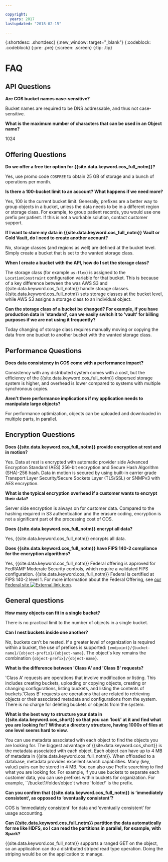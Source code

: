 ```yaml
---

copyright:
  years: 2017
lastupdated: "2018-02-15"

---
```

{:shortdesc: .shortdesc}
{:new_window: target="_blank"}
{:codeblock: .codeblock}
{:pre: .pre}
{:screen: .screen}
{:tip: .tip}


# FAQ

## API Questions

**Are COS bucket names case-sensitive?**

Bucket names are required to be DNS addressable, and thus not case-sensitive.

**What is the maximum number of characters that can be used in an Object name?**

1024

## Offering Questions

**Do we offer a free tier option for {{site.data.keyword.cos_full_notm}}?**

Yes, use promo code `COSFREE` to obtain 25 GB of storage and a bunch of operations per month.

**Is there a 100-bucket limit to an account?  What happens if we need more?**

Yes, 100 is the current bucket limit. Generally, prefixes are a better way to group objects in a bucket, unless the data needs to be in a different region or storage class.  For example, to group patient records, you would use one prefix per patient. If this is not a workable solution, contact customer support.

**If I want to store my data in {{site.data.keyword.cos_full_notm}} Vault or Cold Vault, do I need to create another account?**

No, storage classes (and regions as well) are defined at the bucket level. Simply create a bucket that is set to the wanted storage class.

**When I create a bucket with the API, how do I set the storage class?**

The storage class (for example `us-flex`) is assigned to the `LocationConstraint` configuration variable for that bucket. This is because of a key difference between the was AWS S3 and {{site.data.keyword.cos_full_notm}} handle storage classes.  {{site.data.keyword.cos_full_notm}} sets storage classes at the bucket level, while AWS S3 assigns a storage class to an individual object.

**Can the storage class of a bucket be changed?  For example, if you have production data in 'standard', can we easily switch it to 'vault' for billing purposes if we are not using it frequently?**

Today changing of storage class requires manually moving or copying the data from one bucket to another bucket with the wanted storage class.


## Performance Questions

**Does data consistency in COS come with a performance impact?**

Consistency with any distributed system comes with a cost, but the efficiency of the {{site.data.keyword.cos_full_notm}} dispersed storage system is higher, and overhead is lower compared to systems with multiple synchronous copies.

**Aren't there performance implications if my application needs to manipulate large objects?**

For performance optimization, objects can be uploaded and downloaded in multiple parts, in parallel.


## Encryption Questions

**Does {{site.data.keyword.cos_full_notm}} provide encryption at rest and in motion?**

Yes.  Data at rest is encrypted with automatic provider side Advanced Encryption Standard (AES) 256-bit encryption and Secure Hash Algorithm (SHA)-256 hash. Data in motion is secured by using built-in carrier grade Transport Layer Security/Secure Sockets Layer (TLS/SSL) or SNMPv3 with AES encryption.

**What is the typical encryption overhead if a customer wants to encrypt their data?**

Server side encryption is always on for customer data. Compared to the hashing required in S3 authentication and the erasure coding, encryption is not a significant part of the processing cost of COS.

**Does {{site.data.keyword.cos_full_notm}} encrypt all data?**

Yes, {{site.data.keyword.cos_full_notm}} encrypts all data.

**Does {{site.data.keyword.cos_full_notm}} have FIPS 140-2 compliance for the encryption algorithms?**

Yes, {{site.data.keyword.cos_full_notm}} Federal offering is approved for FedRAMP Moderate Security controls, which require a validated FIPS configuration. {{site.data.keyword.cos_full_notm}} Federal is certified at FIPS 140-2 level 1. For more information about the Federal Offering, see [our Federal site ![External link icon](../../icons/launch-glyph.svg "External link icon")](https://www.ibm.com/cloud/federal#AlternateAction).

## General questions

**How many objects can fit in a single bucket?**

There is no practical limit to the number of objects in a single bucket.

**Can I nest buckets inside one another?**

No, buckets can't be nested. If a greater level of organization is required within a bucket, the use of prefixes is supported: `{endpoint}/{bucket-name}/{object-prefix}/{object-name}`. The object's key remains the combination `{object-prefix}/{object-name}`.

**What is the difference between 'Class A' and 'Class B' requests?**

'Class A' requests are operations that involve modification or listing. This includes creating buckets, uploading or copying objects, creating or changing configurations, listing buckets, and listing the contents of buckets.'Class B' requests are operations that are related to retrieving objects or their associated metadata and configurations from the system. There is no charge for deleting buckets or objects from the system.

**What is the best way to structure your data in {{site.data.keyword.cos_short}} so that you can 'look' at it and find what you are looking for?  Without a directory structure, having 1000s of files at one level seems hard to view.**

You can use metadata associated with each object to find the objects you are looking for. The biggest advantage of {{site.data.keyword.cos_short}} is the metadata associated with each object. Each object can have up to 4 MB of metadata in {{site.data.keyword.cos_full_notm}}.  When offloaded to a database, metadata provides excellent search capabilities. Many (key, value) pairs can be stored in 4 MB. You can also use Prefix searching to find what you are looking for. For example, if you use buckets to separate each customer data, you can use prefixes within buckets for organization. For example,  ``/bucket1/folder/objec`t where 'folder/' is the prefix.

**Can you confirm that {{site.data.keyword.cos_full_notm}} is ‘immediately consistent’, as opposed to ‘eventually consistent’?**

COS is ‘immediately consistent’ for data and ‘eventually consistent’ for usage accounting.


**Can {{site.data.keyword.cos_full_notm}} partition the data automatically for me like HDFS, so I can read the partitions in parallel, for example,  with Spark?**

{{site.data.keyword.cos_full_notm}} supports a ranged GET on the object, so an application can do a distributed striped read type operation.  Doing the striping would be on the application to manage.

